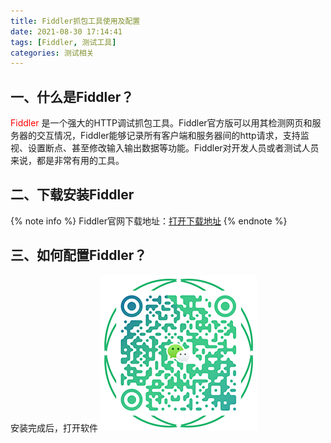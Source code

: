 ```yaml
---
title: Fiddler抓包工具使用及配置
date: 2021-08-30 17:14:41
tags: [Fiddler, 测试工具]
categories: 测试相关
---
```

## 一、什么是Fiddler？
<font color="red">Fiddler </font>是一个强大的HTTP调试抓包工具。Fiddler官方版可以用其检测网页和服务器的交互情况，Fiddler能够记录所有客户端和服务器间的http请求，支持监视、设置断点、甚至修改输入输出数据等功能。Fiddler对开发人员或者测试人员来说，都是非常有用的工具。
## 二、下载安装Fiddler
{% note info %}
Fiddler官网下载地址：[打开下载地址](https://www.telerik.com/download/fiddler)
{% endnote %}
## 三、如何配置Fiddler？
安装完成后，打开软件
![添加微信](Fiddler-Proxy/WX_QR_code.png)

